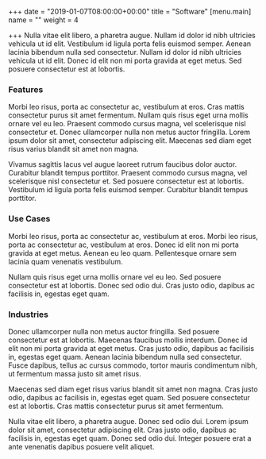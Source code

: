+++
date = "2019-01-07T08:00:00+00:00"
title = "Software"
[menu.main]
name = ""
weight = 4

+++
Nulla vitae elit libero, a pharetra augue. Nullam id dolor id nibh ultricies vehicula ut id elit. Vestibulum id ligula porta felis euismod semper. Aenean lacinia bibendum nulla sed consectetur. Nullam id dolor id nibh ultricies vehicula ut id elit. Donec id elit non mi porta gravida at eget metus. Sed posuere consectetur est at lobortis.

### Features

Morbi leo risus, porta ac consectetur ac, vestibulum at eros. Cras mattis consectetur purus sit amet fermentum. Nullam quis risus eget urna mollis ornare vel eu leo. Praesent commodo cursus magna, vel scelerisque nisl consectetur et. Donec ullamcorper nulla non metus auctor fringilla. Lorem ipsum dolor sit amet, consectetur adipiscing elit. Maecenas sed diam eget risus varius blandit sit amet non magna.

Vivamus sagittis lacus vel augue laoreet rutrum faucibus dolor auctor. Curabitur blandit tempus porttitor. Praesent commodo cursus magna, vel scelerisque nisl consectetur et. Sed posuere consectetur est at lobortis. Vestibulum id ligula porta felis euismod semper. Curabitur blandit tempus porttitor.

### Use Cases

Morbi leo risus, porta ac consectetur ac, vestibulum at eros. Morbi leo risus, porta ac consectetur ac, vestibulum at eros. Donec id elit non mi porta gravida at eget metus. Aenean eu leo quam. Pellentesque ornare sem lacinia quam venenatis vestibulum.

Nullam quis risus eget urna mollis ornare vel eu leo. Sed posuere consectetur est at lobortis. Donec sed odio dui. Cras justo odio, dapibus ac facilisis in, egestas eget quam.

### Industries

Donec ullamcorper nulla non metus auctor fringilla. Sed posuere consectetur est at lobortis. Maecenas faucibus mollis interdum. Donec id elit non mi porta gravida at eget metus. Cras justo odio, dapibus ac facilisis in, egestas eget quam. Aenean lacinia bibendum nulla sed consectetur. Fusce dapibus, tellus ac cursus commodo, tortor mauris condimentum nibh, ut fermentum massa justo sit amet risus.

Maecenas sed diam eget risus varius blandit sit amet non magna. Cras justo odio, dapibus ac facilisis in, egestas eget quam. Sed posuere consectetur est at lobortis. Cras mattis consectetur purus sit amet fermentum.

Nulla vitae elit libero, a pharetra augue. Donec sed odio dui. Lorem ipsum dolor sit amet, consectetur adipiscing elit. Cras justo odio, dapibus ac facilisis in, egestas eget quam. Donec sed odio dui. Integer posuere erat a ante venenatis dapibus posuere velit aliquet.